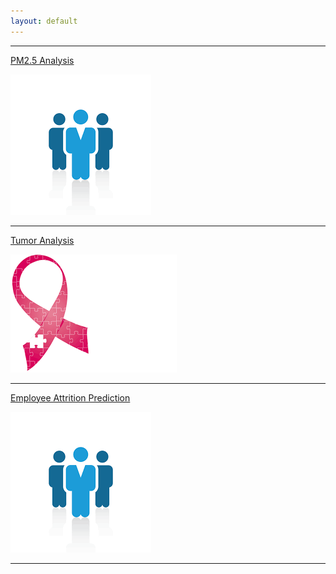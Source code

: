 ```yaml
---
layout: default
---
```

<!--
[CAP Best Practice](./CAPBestPractice.html)
![logo-cap](./images/logo/logo-cap.png)
-->
* * *
[PM2.5 Analysis](./PM25Analysis.html)

![view_hr_file](./images/logo/logo-employee.png)
* * *
[Tumor Analysis](./TumorAnalysis.html)

![view_hr_file](./images/logo/logo-tumor.png)
* * *
[Employee Attrition Prediction](./EmployeeAnalysis.html)

![view_hr_file](./images/logo/logo-employee.png)
* * *

<!--
[COVID-19 SG Analysis](./COVID-19_SG.html)

* * *

[Unemployment Rate Analysis](./EmployeeAnalysis.html)

* * *
[SG Stock Analysis](./EmployeeAnalysis.html)
* * *
-->
